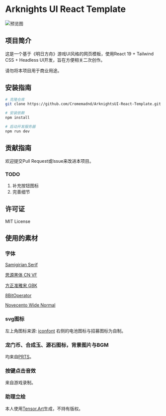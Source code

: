 # Arknights UI React Template

![预览图](./preview.png)

## 项目简介

这是一个基于《明日方舟》游戏UI风格的网页模板，使用React 19 + Tailwind CSS + Headless UI开发，旨在方便相关二次创作。

请勿将本项目用于商业用途。

## 安装指南

```bash
# 克隆仓库
git clone https://github.com/Cromemadnd/ArknightsUI-React-Template.git

# 安装依赖
npm install

# 启动开发服务器
npm run dev
```

## 贡献指南

欢迎提交Pull Request或Issue来改进本项目。

### TODO

1. 补充按钮图标
2. 完善细节

## 许可证

MIT License

## 使用的素材

### 字体

[Samigirian Serif](https://github.com/Siphercase/Samigirian)

[思源黑体 CN VF](https://www.fonts.net.cn/font-39307199570.html)

[方正准雅宋 GBK](https://www.fonts.net.cn/font-32533345155.html)

[8BitOperator](https://www.1001freefonts.com/8-bit-operator.font)

[Novecento Wide Normal](https://github.com/TimWangZi/The-font-of-Arknights/blob/master/font/Novecento-Wide-Normal-2.otf)

### svg图标

左上角图标来源: [iconfont](https://www.iconfont.cn/)
右侧的电池图标与招募图标为自制。

### 龙门币、合成玉、源石图标，背景图片与BGM

均来自[PRTS](https://prts.wiki)。

### 按键点击音效

来自游戏录制。

### 助理立绘

本人使用[Tensor.Art](https://tusiart.com/)生成，不持有版权。
